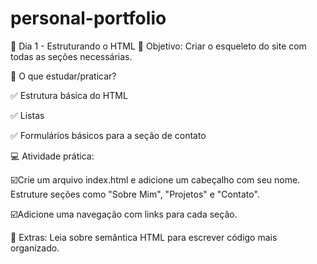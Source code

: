 # personal-portfolio

📌 Dia 1 - Estruturando o HTML
🎯 Objetivo: Criar o esqueleto do site com todas as seções necessárias.

🔹 O que estudar/praticar?

✅ Estrutura básica do HTML

✅ Listas

✅ Formulários básicos para a seção de contato

💻 Atividade prática:

☑️Crie um arquivo index.html e adicione um cabeçalho com seu nome.
Estruture seções como "Sobre Mim", "Projetos" e "Contato".

☑️Adicione uma navegação com links para cada seção.

🔗 Extras: Leia sobre semântica HTML para escrever código mais organizado.
